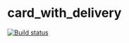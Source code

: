 # card_with_delivery

[![Build status](https://ci.appveyor.com/api/projects/status/m49vj4inq6l54237/branch/main?svg=true)](https://ci.appveyor.com/project/JaneVolada/card-with-delivery/branch/main)
